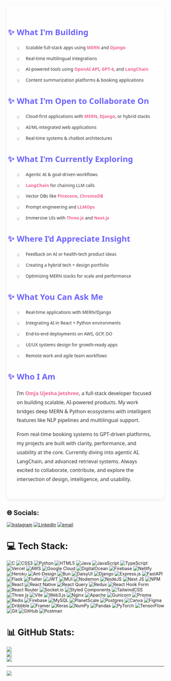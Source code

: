 <style>
  .profile-section {
    font-family: 'Segoe UI', sans-serif;
    max-width: 800px;
    margin: 2rem auto;
    color: #333;
    padding: 2rem;
    border-radius: 12px;
    background: #fefefe;
    box-shadow: 0 4px 12px rgba(0, 0, 0, 0.06);
    line-height: 1.8;
  }

  .profile-section h2 {
    color: #6c63ff;
    font-size: 1.6rem;
    margin-top: 2rem;
    margin-bottom: 0.8rem;
    position: relative;
  }

  .profile-section h2::before {
    content: "✨";
    position: absolute;
    left: -1.8rem;
  }

  .profile-section ul {
    list-style: none;
    padding-left: 0;
    margin: 0 0 1.5rem 0;
  }

  .profile-section ul li {
    position: relative;
    padding-left: 1.8rem;
    margin-bottom: 0.6rem;
  }

  .profile-section ul li::before {
    content: "💡";
    position: absolute;
    left: 0;
    top: 0.1rem;
  }

  .profile-section p {
    margin: 1rem 0;
    font-size: 1rem;
  }

  .highlight {
    color: #f06292;
    font-weight: 600;
  }

  @media (max-width: 600px) {
    .profile-section {
      padding: 1rem;
    }

    .profile-section h2 {
      font-size: 1.4rem;
    }
  }
</style>

<div class="profile-section">
  <h2>What I'm Building</h2>
  <ul>
    <li>Scalable full-stack apps using <span class="highlight">MERN</span> and <span class="highlight">Django</span></li>
    <li>Real-time multilingual integrations</li>
    <li>AI-powered tools using <span class="highlight">OpenAI API</span>, <span class="highlight">GPT-4</span>, and <span class="highlight">LangChain</span></li>
    <li>Content summarization platforms & booking applications</li>
  </ul>

  <h2>What I'm Open to Collaborate On</h2>
  <ul>
    <li>Cloud-first applications with <span class="highlight">MERN</span>, <span class="highlight">Django</span>, or hybrid stacks</li>
    <li>AI/ML-integrated web applications</li>
    <li>Real-time systems & chatbot architectures</li>
  </ul>

  <h2>What I'm Currently Exploring</h2>
  <ul>
    <li>Agentic AI & goal-driven workflows</li>
    <li><span class="highlight">LangChain</span> for chaining LLM calls</li>
    <li>Vector DBs like <span class="highlight">Pinecone</span>, <span class="highlight">ChromaDB</span></li>
    <li>Prompt engineering and <span class="highlight">LLMOps</span></li>
    <li>Immersive UIs with <span class="highlight">Three.js</span> and <span class="highlight">Next.js</span></li>
  </ul>

  <h2>Where I’d Appreciate Insight</h2>
  <ul>
    <li>Feedback on AI or health-tech product ideas</li>
    <li>Creating a hybrid tech + design portfolio</li>
    <li>Optimizing MERN stacks for scale and performance</li>
  </ul>

  <h2>What You Can Ask Me</h2>
  <ul>
    <li>Real-time applications with MERN/Django</li>
    <li>Integrating AI in React + Python environments</li>
    <li>End-to-end deployments on AWS, GCP, DO</li>
    <li>UI/UX systems design for growth-ready apps</li>
    <li>Remote work and agile team workflows</li>
  </ul>

  <h2>Who I Am</h2>
  <p>
    I’m <span class="highlight">Omja Ujesha Jetshree</span>, a full-stack developer focused on building scalable, AI-powered products.
    My work bridges deep MERN & Python ecosystems with intelligent features like NLP pipelines and multilingual support.
  </p>
  <p>
    From real-time booking systems to GPT-driven platforms, my projects are built with clarity, performance, and usability at the core.
    Currently diving into agentic AI, LangChain, and advanced retrieval systems. Always excited to collaborate, contribute, and explore the intersection of design, intelligence, and usability.
  </p>
</div>

## 🌐 Socials:
[![Instagram](https://img.shields.io/badge/Instagram-%23E4405F.svg?logo=Instagram&logoColor=white)](https://instagram.com/omja.sharmaaa) [![LinkedIn](https://img.shields.io/badge/LinkedIn-%230077B5.svg?logo=linkedin&logoColor=white)](https://linkedin.com/in/omjasharma) [![email](https://img.shields.io/badge/Email-D14836?logo=gmail&logoColor=white)](mailto:omjasharma15@gmail.com) 

# 💻 Tech Stack:
![C](https://img.shields.io/badge/c-%2300599C.svg?style=for-the-badge&logo=c&logoColor=white) ![CSS3](https://img.shields.io/badge/css3-%231572B6.svg?style=for-the-badge&logo=css3&logoColor=white) ![Python](https://img.shields.io/badge/python-3670A0?style=for-the-badge&logo=python&logoColor=ffdd54) ![HTML5](https://img.shields.io/badge/html5-%23E34F26.svg?style=for-the-badge&logo=html5&logoColor=white) ![Java](https://img.shields.io/badge/java-%23ED8B00.svg?style=for-the-badge&logo=openjdk&logoColor=white) ![JavaScript](https://img.shields.io/badge/javascript-%23323330.svg?style=for-the-badge&logo=javascript&logoColor=%23F7DF1E) ![TypeScript](https://img.shields.io/badge/typescript-%23007ACC.svg?style=for-the-badge&logo=typescript&logoColor=white) ![Vercel](https://img.shields.io/badge/vercel-%23000000.svg?style=for-the-badge&logo=vercel&logoColor=white) ![AWS](https://img.shields.io/badge/AWS-%23FF9900.svg?style=for-the-badge&logo=amazon-aws&logoColor=white) ![Google Cloud](https://img.shields.io/badge/GoogleCloud-%234285F4.svg?style=for-the-badge&logo=google-cloud&logoColor=white) ![DigitalOcean](https://img.shields.io/badge/DigitalOcean-%230167ff.svg?style=for-the-badge&logo=digitalOcean&logoColor=white) ![Firebase](https://img.shields.io/badge/firebase-%23039BE5.svg?style=for-the-badge&logo=firebase) ![Netlify](https://img.shields.io/badge/netlify-%23000000.svg?style=for-the-badge&logo=netlify&logoColor=#00C7B7) ![Heroku](https://img.shields.io/badge/heroku-%23430098.svg?style=for-the-badge&logo=heroku&logoColor=white) ![Ant-Design](https://img.shields.io/badge/-AntDesign-%230170FE?style=for-the-badge&logo=ant-design&logoColor=white) ![Bun](https://img.shields.io/badge/Bun-%23000000.svg?style=for-the-badge&logo=bun&logoColor=white) ![DaisyUI](https://img.shields.io/badge/daisyui-5A0EF8?style=for-the-badge&logo=daisyui&logoColor=white) ![Django](https://img.shields.io/badge/django-%23092E20.svg?style=for-the-badge&logo=django&logoColor=white) ![Express.js](https://img.shields.io/badge/express.js-%23404d59.svg?style=for-the-badge&logo=express&logoColor=%2361DAFB) ![FastAPI](https://img.shields.io/badge/FastAPI-005571?style=for-the-badge&logo=fastapi) ![Flask](https://img.shields.io/badge/flask-%23000.svg?style=for-the-badge&logo=flask&logoColor=white) ![Flutter](https://img.shields.io/badge/Flutter-%2302569B.svg?style=for-the-badge&logo=Flutter&logoColor=white) ![JWT](https://img.shields.io/badge/JWT-black?style=for-the-badge&logo=JSON%20web%20tokens) ![MUI](https://img.shields.io/badge/MUI-%230081CB.svg?style=for-the-badge&logo=mui&logoColor=white) ![Nodemon](https://img.shields.io/badge/NODEMON-%23323330.svg?style=for-the-badge&logo=nodemon&logoColor=%BBDEAD) ![NodeJS](https://img.shields.io/badge/node.js-6DA55F?style=for-the-badge&logo=node.js&logoColor=white) ![Next JS](https://img.shields.io/badge/Next-black?style=for-the-badge&logo=next.js&logoColor=white) ![NPM](https://img.shields.io/badge/NPM-%23CB3837.svg?style=for-the-badge&logo=npm&logoColor=white) ![React](https://img.shields.io/badge/react-%2320232a.svg?style=for-the-badge&logo=react&logoColor=%2361DAFB) ![React Native](https://img.shields.io/badge/react_native-%2320232a.svg?style=for-the-badge&logo=react&logoColor=%2361DAFB) ![React Query](https://img.shields.io/badge/-React%20Query-FF4154?style=for-the-badge&logo=react%20query&logoColor=white) ![Redux](https://img.shields.io/badge/redux-%23593d88.svg?style=for-the-badge&logo=redux&logoColor=white) ![React Hook Form](https://img.shields.io/badge/React%20Hook%20Form-%23EC5990.svg?style=for-the-badge&logo=reacthookform&logoColor=white) ![React Router](https://img.shields.io/badge/React_Router-CA4245?style=for-the-badge&logo=react-router&logoColor=white) ![Socket.io](https://img.shields.io/badge/Socket.io-black?style=for-the-badge&logo=socket.io&badgeColor=010101) ![Styled Components](https://img.shields.io/badge/styled--components-DB7093?style=for-the-badge&logo=styled-components&logoColor=white) ![TailwindCSS](https://img.shields.io/badge/tailwindcss-%2338B2AC.svg?style=for-the-badge&logo=tailwind-css&logoColor=white) ![Three js](https://img.shields.io/badge/threejs-black?style=for-the-badge&logo=three.js&logoColor=white) ![Vite](https://img.shields.io/badge/vite-%23646CFF.svg?style=for-the-badge&logo=vite&logoColor=white) ![Web3.js](https://img.shields.io/badge/web3.js-F16822?style=for-the-badge&logo=web3.js&logoColor=white) ![Nginx](https://img.shields.io/badge/nginx-%23009639.svg?style=for-the-badge&logo=nginx&logoColor=white) ![Apache](https://img.shields.io/badge/apache-%23D42029.svg?style=for-the-badge&logo=apache&logoColor=white) ![Gunicorn](https://img.shields.io/badge/gunicorn-%298729.svg?style=for-the-badge&logo=gunicorn&logoColor=white) ![Prisma](https://img.shields.io/badge/Prisma-3982CE?style=for-the-badge&logo=Prisma&logoColor=white) ![Redis](https://img.shields.io/badge/redis-%23DD0031.svg?style=for-the-badge&logo=redis&logoColor=white) ![Firebase](https://img.shields.io/badge/firebase-a08021?style=for-the-badge&logo=firebase&logoColor=ffcd34) ![MySQL](https://img.shields.io/badge/mysql-4479A1.svg?style=for-the-badge&logo=mysql&logoColor=white) ![PlanetScale](https://img.shields.io/badge/planetscale-%23000000.svg?style=for-the-badge&logo=planetscale&logoColor=white) ![Postgres](https://img.shields.io/badge/postgres-%23316192.svg?style=for-the-badge&logo=postgresql&logoColor=white) ![Canva](https://img.shields.io/badge/Canva-%2300C4CC.svg?style=for-the-badge&logo=Canva&logoColor=white) ![Figma](https://img.shields.io/badge/figma-%23F24E1E.svg?style=for-the-badge&logo=figma&logoColor=white) ![Dribbble](https://img.shields.io/badge/Dribbble-EA4C89?style=for-the-badge&logo=dribbble&logoColor=white) ![Framer](https://img.shields.io/badge/Framer-black?style=for-the-badge&logo=framer&logoColor=blue) ![Keras](https://img.shields.io/badge/Keras-%23D00000.svg?style=for-the-badge&logo=Keras&logoColor=white) ![NumPy](https://img.shields.io/badge/numpy-%23013243.svg?style=for-the-badge&logo=numpy&logoColor=white) ![Pandas](https://img.shields.io/badge/pandas-%23150458.svg?style=for-the-badge&logo=pandas&logoColor=white) ![PyTorch](https://img.shields.io/badge/PyTorch-%23EE4C2C.svg?style=for-the-badge&logo=PyTorch&logoColor=white) ![TensorFlow](https://img.shields.io/badge/TensorFlow-%23FF6F00.svg?style=for-the-badge&logo=TensorFlow&logoColor=white) ![Git](https://img.shields.io/badge/git-%23F05033.svg?style=for-the-badge&logo=git&logoColor=white) ![GitHub](https://img.shields.io/badge/github-%23121011.svg?style=for-the-badge&logo=github&logoColor=white) ![Postman](https://img.shields.io/badge/Postman-FF6C37?style=for-the-badge&logo=postman&logoColor=white)

# 📊 GitHub Stats:
![](https://github-readme-stats.vercel.app/api?username=sharmaomja&theme=dark&hide_border=true&include_all_commits=true&count_private=true)<br/>
![](https://nirzak-streak-stats.vercel.app/?user=sharmaomja&theme=dark&hide_border=true)<br/>
![](https://github-readme-stats.vercel.app/api/top-langs/?username=sharmaomja&theme=dark&hide_border=true&include_all_commits=true&count_private=true&layout=compact)

---
[![](https://visitcount.itsvg.in/api?id=sharmaomja&icon=0&color=0)](https://visitcount.itsvg.in)

